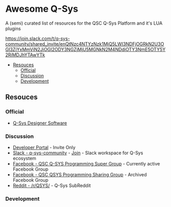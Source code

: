 # Awesome Q-Sys <!-- omit in toc -->

A (semi) curated list of resources for the QSC Q-Sys Platform and it's LUA plugins

https://join.slack.com/t/q-sys-community/shared_invite/enQtNzc4NTYzNzk1MjQ5LWI3NDFjOGRkN2U3OGI3ZjYxMmViN2JiOGI2ODY3NGZjMjU5MGNkN2M4NDdiOTY3NmE5OTY5Y2RiMDJhYTAwYTk

- [Resouces](#resouces)
  - [Official](#official)
  - [Discussion](#discussion)
  - [Development](#development)

## Resouces

### Official

- [Q-Sys Designer Software](https://www.qsc.com/resources/software-and-firmware/q-sys-designer-software/)

### Discussion

- [Developer Portal](https://qscprod.force.com/qsysdeveloper) - Invite Only
- [Slack - q-sys-community](https://https://q-sys-community.slack.com) - [Join](https://join.slack.com/t/q-sys-community/shared_invite/enQtNzc0MDM1ODQ2NDM1LTgwYWQ1ZmRjZjU5Y2FlOGQwYmRhNzBhOWI4ODM4YzViOWE4Njk2ZjliNjA2NDE2NWNkYWI0YzQyODIzMTM4OTA) - Slack workspace for Q-Sys ecosystem
- [Facebook - QSC Q-SYS Programming Super Group](https://www.facebook.com/groups/Qsysprogramming) - Currently active Facebook Group
- [Facebook - QSC QSYS Programming Sharing Group](https://www.facebook.com/groups/842434502600703/) - Archived Facebook Group
- [Reddit - /r/QSYS/](https://www.reddit.com/r/QSYS/) - Q-Sys SubReddit

### Development
